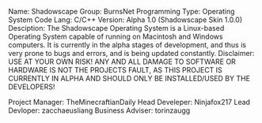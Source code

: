 Name: Shadowscape
Group: BurnsNet Programming
Type: Operating System
Code Lang: C/C++
Version: Alpha 1.0 (Shadowscape Skin 1.0.0)
Desciption: The Shadowscape Operating System is a Linux-based Operating System capable of running on Macintosh and Windows computers. It is currently in the alpha stages of development, and thus is very prone to bugs and errors, and is being updated constantly.
Disclaimer: USE AT YOUR OWN RISK! ANY AND ALL DAMAGE TO SOFTWARE OR HARDWARE IS NOT THE PROJECTS FAULT, AS THIS PROJECT IS CURRENTLY IN ALPHA AND SHOULD ONLY BE INSTALLED/USED BY THE DEVELOPERS!



Project Manager: TheMinecraftianDaily
Head Develeper: Ninjafox217
Lead Devloper: zacchaeusliang
Business Adviser: torinzaugg
